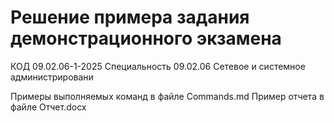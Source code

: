 # Решение примера задания демонстрационного экзамена 
КОД 09.02.06-1-2025
Специальность 09.02.06 Сетевое и системное администрировани

Примеры выполняемых команд в файле Commands.md
Пример отчета в файле Отчет.docx